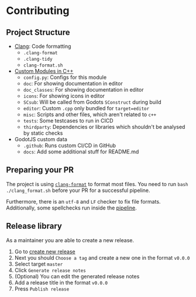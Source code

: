 # Contributing

## Project Structure

- [Clang](https://clang.llvm.org/): Code formatting
  - ``.clang-format``
  - ``.clang-tidy``
  - ``clang-format.sh``
- [Custom Modules in C++](https://docs.godotengine.org/en/stable/contributing/development/core_and_modules/custom_modules_in_cpp.html#custom-modules-in-c)
  - ``config.py``: Configs for this module
  - ``doc``: For showing documentation in editor
  - ``doc_classes``: For showing documentation in editor
  - ``icons``: For showing icons in editor
  - ``SCsub``: Will be called from Godots `SConstruct` during build
  - ``editor``: Custom `.cpp` only bundled for `target=editor`
  - ``misc``: Scripts and other files, which aren't related to `c++`
  - ``tests``: Some testcases to run in CICD
  - ``thirdparty``: Dependencies or libraries which shouldn't be analysed by static checks
- GodotJS custom data
  - ``.github``: Runs custom CI/CD in GitHub
  - ``docs``: Add some additional stuff for README.md


## Preparing your PR

The project is using [`clang-format`](https://clang.llvm.org/docs/ClangFormat.html) to format most files. You need to run `bash ./clang_format.sh` before your PR for a successful pipeline.

Furthermore, there is an `utf-8` and `LF` checker to fix file formats. Additionally, some spellchecks run inside the [pipeline](.github/workflows/static_checks.yml).

## Release library

As a maintainer you are able to create a new release.
1. Go to  [create new release](https://github.com/godotjs/javascript/releases/new)
2. Next you should ``Choose a tag`` and create a new one in the format `v0.0.0`
3. Select target ``master``
4. Click ``Generate release notes``
5. (Optional) You can edit the generated release notes
6. Add a release title in the format `v0.0.0`
7. Press ``Publish release``

